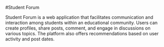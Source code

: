 #Student Forum

Student Forum is a web application that facilitates communication and interaction among students within an educational community. Users can create profiles, share posts, comment, and engage in discussions on various topics. The platform also offers recommendations based on user activity and post dates.
